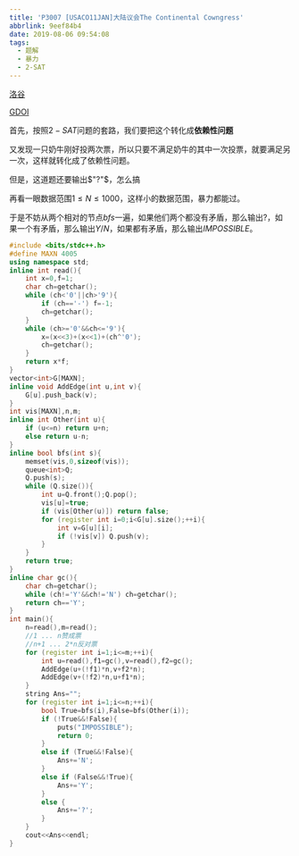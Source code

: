```yaml
---
title: 'P3007 [USACO11JAN]大陆议会The Continental Cowngress'
abbrlink: 9eef84b4
date: 2019-08-06 09:54:08
tags:
  - 题解
  - 暴力
  - 2-SAT
---
```


[洛谷](https://www.luogu.org/problem/P3007)

[GDOI](http://119.29.55.79/problem/369)

首先，按照$2-SAT$问题的套路，我们要把这个转化成**依赖性问题**

又发现一只奶牛刚好投两次票，所以只要不满足奶牛的其中一次投票，就要满足另一次，这样就转化成了依赖性问题。

但是，这道题还要输出$"?"$，怎么搞

再看一眼数据范围$1 \le N \le 1000$，这样小的数据范围，暴力都能过。

于是不妨从两个相对的节点$bfs$一遍，如果他们两个都没有矛盾，那么输出$?$，如果一个有矛盾，那么输出$Y/N$，如果都有矛盾，那么输出$IMPOSSIBLE$。

```cpp
#include <bits/stdc++.h>
#define MAXN 4005
using namespace std;
inline int read(){
    int x=0,f=1;
    char ch=getchar();
    while (ch<'0'||ch>'9'){
        if (ch=='-') f=-1;
        ch=getchar();
    }
    while (ch>='0'&&ch<='9'){
        x=(x<<3)+(x<<1)+(ch^'0');
        ch=getchar();
    }
    return x*f;
}
vector<int>G[MAXN];
inline void AddEdge(int u,int v){
    G[u].push_back(v);
}
int vis[MAXN],n,m;
inline int Other(int u){
    if (u<=n) return u+n;
    else return u-n;
}
inline bool bfs(int s){
    memset(vis,0,sizeof(vis));
    queue<int>Q;
    Q.push(s);
    while (Q.size()){
        int u=Q.front();Q.pop();
        vis[u]=true;
        if (vis[Other(u)]) return false;
        for (register int i=0;i<G[u].size();++i){
            int v=G[u][i];
            if (!vis[v]) Q.push(v);
        }
    }
    return true;
}
inline char gc(){
    char ch=getchar();
    while (ch!='Y'&&ch!='N') ch=getchar();
    return ch=='Y';
}
int main(){
    n=read(),m=read();
    //1 ... n赞成票
    //n+1 ... 2*n反对票
    for (register int i=1;i<=m;++i){
        int u=read(),f1=gc(),v=read(),f2=gc();
        AddEdge(u+(!f1)*n,v+f2*n);
        AddEdge(v+(!f2)*n,u+f1*n);
    }
    string Ans="";
    for (register int i=1;i<=n;++i){
        bool True=bfs(i),False=bfs(Other(i));
        if (!True&&!False){
            puts("IMPOSSIBLE");
            return 0;
        }
        else if (True&&!False){
            Ans+='N';
        }
        else if (False&&!True){
            Ans+='Y';
        }
        else {
            Ans+='?';
        }
    }
    cout<<Ans<<endl;
}
```

